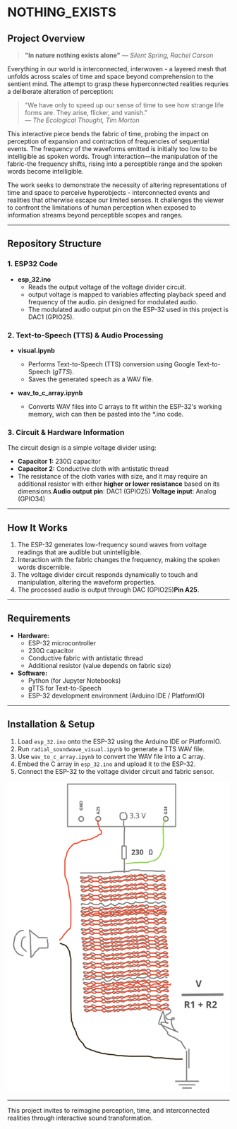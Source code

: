 # NOTHING_EXISTS

## Project Overview
> **"In nature nothing exists alone"** 
>  — *Silent Spring, Rachel Carson*

Everything in our world is interconnected, interwoven - a layered mesh that unfolds across scales of time and space beyond comprehension to the sentient mind. The attempt to grasp these hyperconnected realities requries a deliberate alteration of perception:


> "We have only to speed up our sense of time to see how strange life forms are. They arise, flicker, and vanish."  
> — *The Ecological Thought, Tim Morton*

This interactive piece bends the fabric of time, probing the impact on perception of expansion and contraction of frequencies of sequential events. The frequency of the waveforms emitted is initially too low to be intelligible as spoken words. Trough interaction—the manipulation of the fabric-the frequency shifts, rising into a perceptible range and the spoken words become intelligible.

The work seeks to demonstrate the necessity of altering representations of time and space to perceive hyperobjects - interconnected events and realities that otherwise escape our limited senses. It challenges the viewer to confront the limitations of human perception when exposed to information streams beyond perceptible scopes and ranges.

---

## Repository Structure

### 1. ESP32 Code
- **esp_32.ino**
  - Reads the output voltage of the voltage divider circuit.
  - output voltage is mapped to variables affecting playback speed and frequency of the audio.
  pin designed for modulated audio.
  - The modulated audio output pin on the ESP-32 used in this project is DAC1 (GPIO25).

### 2. Text-to-Speech (TTS) & Audio Processing
- **visual.ipynb**
  - Performs Text-to-Speech (TTS) conversion using Google Text-to-Speech (*gTTS*).
  - Saves the generated speech as a WAV file.

- **wav_to_c_array.ipynb**
  - Converts WAV files into C arrays to fit within the ESP-32's working memory, wich can then be pasted into the *.ino code.

### 3. Circuit & Hardware Information
The circuit design is a simple voltage divider using:
- **Capacitor 1:** 230Ω capacitor
- **Capacitor 2:** Conductive cloth with antistatic thread
- The resistance of the cloth varies with size, and it may require an additional resistor with either **higher or lower resistance** based on its dimensions.**Audio output pin**: DAC1 (GPIO25)
**Voltage input**: Analog (GPIO34)

---

## How It Works
1. The ESP-32 generates low-frequency sound waves from voltage readings that are audible but unintelligible.
2. Interaction with the fabric changes the frequency, making the spoken words discernible.
3. The voltage divider circuit responds dynamically to touch and manipulation, altering the waveform properties.
4. The processed audio is output through DAC (GPIO25)**Pin A25**.

---

## Requirements
- **Hardware:**
  - ESP-32 microcontroller
  - 230Ω capacitor
  - Conductive fabric with antistatic thread
  - Additional resistor (value depends on fabric size)
- **Software:**
  - Python (for Jupyter Notebooks)
  - gTTS for Text-to-Speech
  - ESP-32 development environment (Arduino IDE / PlatformIO)

---

## Installation & Setup
1. Load `esp_32.ino` onto the ESP-32 using the Arduino IDE or PlatformIO.
2. Run `radial_soundwave_visual.ipynb` to generate a TTS WAV file.
3. Use `wav_to_c_array.ipynb` to convert the WAV file into a C array.
4. Embed the C array in `esp_32.ino` and upload it to the ESP-32.
5. Connect the ESP-32 to the voltage divider circuit and fabric sensor.


![Alt text](img/schema.svg)

---

This project invites to reimagine perception, time, and interconnected realities through interactive sound transformation.

